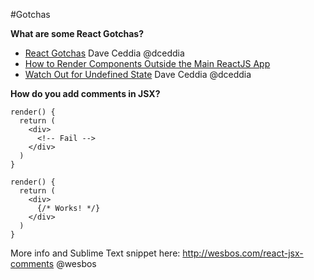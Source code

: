 #Gotchas

**What are some React Gotchas?**

* [React Gotchas](https://daveceddia.com/react-gotchas) Dave Ceddia @dceddia
* [How to Render Components Outside the Main ReactJS App](https://blog.komand.com/how-to-render-components-outside-the-main-react-app)
* [Watch Out for Undefined State](https://daveceddia.com/watch-out-for-undefined-state) Dave Ceddia @dceddia

**How do you add comments in JSX?**

```
render() {
  return (
    <div>
      <!-- Fail -->
    </div>
  )
}

render() {
  return (
    <div>
      {/* Works! */}
    </div>
  )
}

```
More info and Sublime Text snippet here: http://wesbos.com/react-jsx-comments @wesbos
